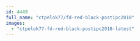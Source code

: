 ```yaml
---
id: 4449
full_name: "ctpelok77/fd-red-black-postipc2018"
images: 
  - "ctpelok77-fd-red-black-postipc2018-latest"
---
```

